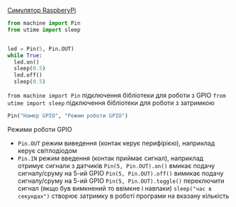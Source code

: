 [Симулятор RaspberyPi](https://wokwi.com/projects/300504213470839309)
```python
from machine import Pin
from utime import sleep


led = Pin(5, Pin.OUT)
while True:
  led.on()
  sleep(0.5)
  led.off()
  sleep(0.5)
```

`from machine import Pin` підключення бібліотеки для роботи з GPIO
`from utime import sleep` підключення бібліотеки для роботи з затримкою
```python
Pin("Номер GPIO", "Режим роботи GPIO")
```
Режими роботи GPIO
* `Pin.OUT` режим виведення (контак керує перифірією), наприклад керує світлодіодом
* `Pin.IN` режим введення (контак приймає сигнал), наприклад отримує сигнали з датчиків
`Pin(5, Pin.OUT).on()` вмикає подачу сигналу/сруму на 5-ий GPIO 
`Pin(5, Pin.OUT).off()` вимикає подачу сигналу/сруму на 5-ий GPIO 
`Pin(5, Pin.OUT).toggle()` переключити сигнал (якщо був вимкнений то ввімкне і навпаки)
`sleep("час в секундах")` створює затримку в роботі програми на вказану кількість